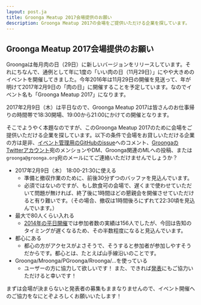 ```yaml
---
layout: post.ja
title: Groonga Meatup 2017会場提供のお願い
description: Groonga Meatup 2017の会場をご提供いただける企業を探しています。
---
```


## Groonga Meatup 2017会場提供のお願い

Groongaは毎月肉の日（29日）に新しいバージョンをリリースしています。それにちなんで、通例として年に1度の「いい肉の日（11月29日）」にやや大きめのイベントを開催してきました。今年2016年は11月29日の開催を見送って、年が明けて2017年2月9日の「肉の日」に開催することを予定しています。なのでイベント名も「Groonga Meatup 2017」になります。

2017年2月9日（木）は平日なので、Groonga Meatup 2017は皆さんのお仕事帰りの時間帯で18:30開場、19:00から21:00にかけての開催となります。

そこでようやく本題なのですが、このGroonga Meatup 2017のために会場をご提供いただける企業を探しています。以下の条件で会場をお貸しいただける企業の方は是非、[イベント管理用のGitHubのissue](https://github.com/groonga/meetup/issues/16)へのコメント、[GroongaのTwitterアカウント](https://twitter.com/groonga)宛のメンションやDM、Groonga関連のMLへの投稿、または`groonga@groonga.org`宛のメールにてご連絡いただけませんでしょうか？

  * 2017年2月9日（木） 18:00-21:30に使える
    * 準備と撤収作業のために、前後30分ずつのバッファを見込んでいます。
    * 必須ではないのですが、もし飲食可の会場で、遅くまで使わせていただいて問題が無ければ、終了後に1時間ほどの懇親会を開催させていただけると有り難いです。（その場合、撤収は1時間後ろにずれて22:30頃を見込んでいます。）
  * 最大で80人くらい入れる
    * [2014年の平日開催](https://atnd.org/events/43461)では参加者数の実績は156人でしたが、今回は告知のタイミングが遅くなるため、その半数程度になると見込んでいます。
  * 都心にある
    * 都心の方がアクセスがよさそうで、そうすると参加者が参加しやすそうだからです。都心とは、たとえば山手線沿いのことです。
  * Groonga/Mroonga/PGroonga/Rroonga/...を使っている
    * ユーザーの方に協力して欲しいです！ また、できれば[発表](https://github.com/groonga/meetup/issues/16)にもご協力いただけると幸いです！

まずは会場が決まらないと発表者の募集もままなりませんので、イベント開催へのご協力をなにとぞよろしくお願いいたします！
